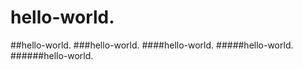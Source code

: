 # hello-world. 
##hello-world. 
###hello-world. 
####hello-world. 
#####hello-world. 
######hello-world. 
